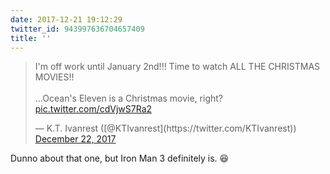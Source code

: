 ```yaml
---
date: 2017-12-21 19:12:29
twitter_id: 943997636704657409
title: ''
---
```


<blockquote class="twitter-tweet"><p lang="en" dir="ltr">I&#39;m off work until January 2nd!!! Time to watch ALL THE CHRISTMAS MOVIES!!<br><br>...Ocean&#39;s Eleven is a Christmas movie, right? <a href="https://t.co/cdVjwS7Ra2">pic.twitter.com/cdVjwS7Ra2</a></p>&mdash; K.T. Ivanrest ([@KTIvanrest](https://twitter.com/KTIvanrest)) <a href="https://twitter.com/KTIvanrest/status/943996782496878592?ref_src=twsrc%5Etfw">December 22, 2017</a></blockquote>
<script async src="https://platform.twitter.com/widgets.js" charset="utf-8"></script>

Dunno about that one, but Iron Man 3 definitely is. 😆
